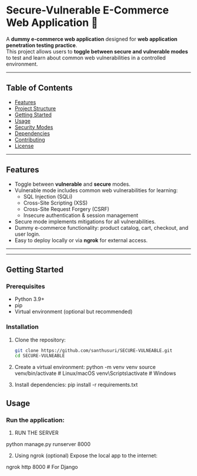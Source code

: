 # Secure-Vulnerable E-Commerce Web Application 🛒

A **dummy e-commerce web application** designed for **web application penetration testing practice**.  
This project allows users to **toggle between secure and vulnerable modes** to test and learn about common web vulnerabilities in a controlled environment.

---

## Table of Contents
- [Features](#features)
- [Project Structure](#project-structure)
- [Getting Started](#getting-started)
- [Usage](#usage)
- [Security Modes](#security-modes)
- [Dependencies](#dependencies)
- [Contributing](#contributing)
- [License](#license)

---

## Features
- Toggle between **vulnerable** and **secure** modes.
- Vulnerable mode includes common web vulnerabilities for learning:
  - SQL Injection (SQLi)
  - Cross-Site Scripting (XSS)
  - Cross-Site Request Forgery (CSRF)
  - Insecure authentication & session management
- Secure mode implements mitigations for all vulnerabilities.
- Dummy e-commerce functionality: product catalog, cart, checkout, and user login.
- Easy to deploy locally or via **ngrok** for external access.

---


---

## Getting Started

### Prerequisites
- Python 3.9+
- pip
- Virtual environment (optional but recommended)

### Installation
1. Clone the repository:
    ```bash
    git clone https://github.com/santhusuri/SECURE-VULNEABLE.git
    cd SECURE-VULNEABLE

2. Create a virtual environment:
    python -m venv venv
    source venv/bin/activate       # Linux/macOS
    venv\Scripts\activate          # Windows

3. Install dependencies:
    pip install -r requirements.txt


## Usage

### Run the application:

1. RUN THE SERVER 
  
  python manage.py runserver 8000

2. Using ngrok (optional) Expose the local app to the internet:

ngrok http 8000  # For Django